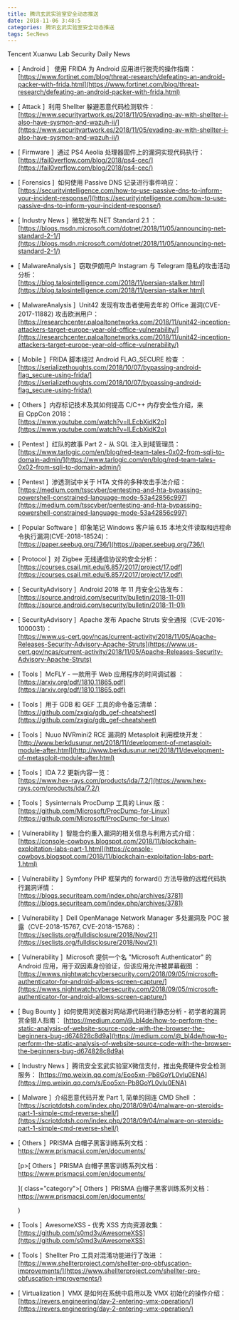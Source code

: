 ```yaml
---
title: 腾讯玄武实验室安全动态推送
date: 2018-11-06 3:48:5
categories: 腾讯玄武实验室安全动态推送
tags: SecNews
---
```


Tencent Xuanwu Lab Security Daily News  
* [ Android ]   使用 FRIDA 为 Android 应用进行脱壳的操作指南：   
[https://www.fortinet.com/blog/threat-research/defeating-an-android-packer-with-frida.html](https://www.fortinet.com/blog/threat-research/defeating-an-android-packer-with-frida.html)  

* [ Attack ]  利用 Shellter 躲避恶意代码检测软件：   
[https://www.securityartwork.es/2018/11/05/evading-av-with-shellter-i-also-have-sysmon-and-wazuh-ii/](https://www.securityartwork.es/2018/11/05/evading-av-with-shellter-i-also-have-sysmon-and-wazuh-ii/)  

* [ Firmware ]  通过 PS4 Aeolia 处理器固件上的漏洞实现代码执行：   
[https://fail0verflow.com/blog/2018/ps4-cec/](https://fail0verflow.com/blog/2018/ps4-cec/)  

* [ Forensics ]  如何使用 Passive DNS 记录进行事件响应：   
[https://securityintelligence.com/how-to-use-passive-dns-to-inform-your-incident-response/](https://securityintelligence.com/how-to-use-passive-dns-to-inform-your-incident-response/)  

* [ Industry News ]  微软发布.NET Standard 2.1 ：   
[https://blogs.msdn.microsoft.com/dotnet/2018/11/05/announcing-net-standard-2-1/](https://blogs.msdn.microsoft.com/dotnet/2018/11/05/announcing-net-standard-2-1/)  

* [ MalwareAnalysis ]  窃取伊朗用户 Instagram 与 Telegram 隐私的攻击活动分析：   
[https://blog.talosintelligence.com/2018/11/persian-stalker.html](https://blog.talosintelligence.com/2018/11/persian-stalker.html)  

* [ MalwareAnalysis ]  Unit42 发现有攻击者使用去年的 Office 漏洞(CVE-2017-11882) 攻击欧洲用户：   
[https://researchcenter.paloaltonetworks.com/2018/11/unit42-inception-attackers-target-europe-year-old-office-vulnerability/](https://researchcenter.paloaltonetworks.com/2018/11/unit42-inception-attackers-target-europe-year-old-office-vulnerability/)  

* [ Mobile ]  FRIDA 脚本绕过 Android FLAG_SECURE 检查 ：   
[https://serializethoughts.com/2018/10/07/bypassing-android-flag_secure-using-frida/](https://serializethoughts.com/2018/10/07/bypassing-android-flag_secure-using-frida/)  

* [ Others ]  内存标记技术及其如何提高 C/C++ 内存安全性介绍，来自 CppCon 2018：   
[https://www.youtube.com/watch?v=lLEcbXidK2o](https://www.youtube.com/watch?v=lLEcbXidK2o)  

* [ Pentest ]  红队的故事 Part 2 - 从 SQL 注入到域管理员：   
[https://www.tarlogic.com/en/blog/red-team-tales-0x02-from-sqli-to-domain-admin/](https://www.tarlogic.com/en/blog/red-team-tales-0x02-from-sqli-to-domain-admin/)  

* [ Pentest ]  渗透测试中关于 HTA 文件的多种攻击手法介绍：   
[https://medium.com/tsscyber/pentesting-and-hta-bypassing-powershell-constrained-language-mode-53a42856c997](https://medium.com/tsscyber/pentesting-and-hta-bypassing-powershell-constrained-language-mode-53a42856c997)  

* [ Popular Software ]  印象笔记 Windows 客户端 6.15 本地文件读取和远程命令执行漏洞(CVE-2018-18524)：   
[https://paper.seebug.org/736/](https://paper.seebug.org/736/)  

* [ Protocol ]  对 Zigbee 无线通信协议的安全分析：   
[https://courses.csail.mit.edu/6.857/2017/project/17.pdf](https://courses.csail.mit.edu/6.857/2017/project/17.pdf)  

* [ SecurityAdvisory ]  Android 2018 年 11 月安全公告发布：   
[https://source.android.com/security/bulletin/2018-11-01](https://source.android.com/security/bulletin/2018-11-01)  

* [ SecurityAdvisory ]  Apache 发布 Apache Struts 安全通报（CVE-2016-1000031）：   
[https://www.us-cert.gov/ncas/current-activity/2018/11/05/Apache-Releases-Security-Advisory-Apache-Struts](https://www.us-cert.gov/ncas/current-activity/2018/11/05/Apache-Releases-Security-Advisory-Apache-Struts)  

* [ Tools ]  McFLY - 一款用于 Web 应用程序的时间调试器 ：   
[https://arxiv.org/pdf/1810.11865.pdf](https://arxiv.org/pdf/1810.11865.pdf)  

* [ Tools ]  用于 GDB 和 GEF 工具的命令备忘清单：   
[https://github.com/zxgio/gdb_gef-cheatsheet](https://github.com/zxgio/gdb_gef-cheatsheet)  

* [ Tools ]  Nuuo NVRmini2 RCE 漏洞的 Metasploit 利用模块开发：   
[http://www.berkdusunur.net/2018/11/development-of-metasploit-module-after.html](http://www.berkdusunur.net/2018/11/development-of-metasploit-module-after.html)  

* [ Tools ]  IDA 7.2 更新内容一览：   
[https://www.hex-rays.com/products/ida/7.2/](https://www.hex-rays.com/products/ida/7.2/)  

* [ Tools ]  Sysinternals ProcDump 工具的 Linux 版：   
[https://github.com/Microsoft/ProcDump-for-Linux](https://github.com/Microsoft/ProcDump-for-Linux)  

* [ Vulnerability ]  智能合约重入漏洞的相关信息与利用方式介绍：   
[https://console-cowboys.blogspot.com/2018/11/blockchain-exploitation-labs-part-1.html](https://console-cowboys.blogspot.com/2018/11/blockchain-exploitation-labs-part-1.html)  

* [ Vulnerability ]  Symfony PHP 框架内的 forward() 方法导致的远程代码执行漏洞详情：   
[https://blogs.securiteam.com/index.php/archives/3781](https://blogs.securiteam.com/index.php/archives/3781)  

* [ Vulnerability ]  Dell OpenManage Network Manager 多处漏洞及 POC 披露（CVE-2018-15767, CVE-2018-15768）：   
[https://seclists.org/fulldisclosure/2018/Nov/21](https://seclists.org/fulldisclosure/2018/Nov/21)  

* [ Vulnerability ]  Microsoft 提供一个名 "Microsoft Authenticator" 的 Android 应用，用于双因素身份验证，但该应用允许被屏幕截图 ：   
[https://wwws.nightwatchcybersecurity.com/2018/09/05/microsoft-authenticator-for-android-allows-screen-capture/](https://wwws.nightwatchcybersecurity.com/2018/09/05/microsoft-authenticator-for-android-allows-screen-capture/)  

* [ Bug Bounty ]  如何使用浏览器对网站源代码进行静态分析 - 初学者的漏洞赏金猎人指南： 
[https://medium.com/@_bl4de/how-to-perform-the-static-analysis-of-website-source-code-with-the-browser-the-beginners-bug-d674828c8d9a](https://medium.com/@_bl4de/how-to-perform-the-static-analysis-of-website-source-code-with-the-browser-the-beginners-bug-d674828c8d9a)  

* [ Industry News ]  腾讯安全玄武实验室X微信支付，推出免费硬件安全检测服务： 
[https://mp.weixin.qq.com/s/Eoo5xn-Pb8GoYL0vlu0ENA](https://mp.weixin.qq.com/s/Eoo5xn-Pb8GoYL0vlu0ENA)  

* [ Malware ]  介绍恶意代码开发 Part 1, 简单的回连 CMD Shell ： 
[https://scriptdotsh.com/index.php/2018/09/04/malware-on-steroids-part-1-simple-cmd-reverse-shell/](https://scriptdotsh.com/index.php/2018/09/04/malware-on-steroids-part-1-simple-cmd-reverse-shell/)  

* [ Others ]  PRISMA 白帽子黑客训练系列文档：https://www.prismacsi.com/en/documents/</p>
[p><span class="category">[ Others ]</span>  PRISMA 白帽子黑客训练系列文档：https://www.prismacsi.com/en/documents/</p>]( class="category">[ Others ]</span>  PRISMA 白帽子黑客训练系列文档：https://www.prismacsi.com/en/documents/</p>)  

* [ Tools ]  AwesomeXSS - 优秀 XSS 方向资源收集： 
[https://github.com/s0md3v/AwesomeXSS](https://github.com/s0md3v/AwesomeXSS)  

* [ Tools ]  Shellter Pro 工具对混淆功能进行了改进 ： 
[https://www.shellterproject.com/shellter-pro-obfuscation-improvements/](https://www.shellterproject.com/shellter-pro-obfuscation-improvements/)  

* [ Virtualization ]  VMX 是如何在系统中启用以及 VMX 初始化的操作介绍： 
[https://revers.engineering/day-2-entering-vmx-operation/](https://revers.engineering/day-2-entering-vmx-operation/)  

